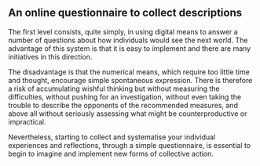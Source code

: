 ## An online questionnaire to collect descriptions

The first level consists, quite simply, in using digital means to answer a number of questions about how individuals would see the next world. The advantage of this system is that it is easy to implement and there are many initiatives in this direction.

The disadvantage is that the numerical means, which require too little time and thought, encourage simple spontaneous expression. There is therefore a risk of accumulating wishful thinking but without measuring the difficulties, without pushing for an investigation, without even taking the trouble to describe the opponents of the recommended measures, and above all without seriously assessing what might be counterproductive or impractical.

Nevertheless, starting to collect and systematise your individual experiences and reflections, through a simple questionnaire, is essential to begin to imagine and implement new forms of collective action.
